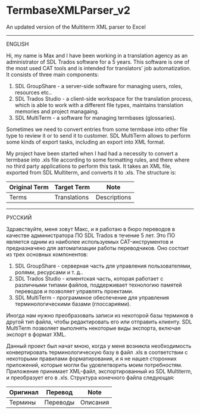 # TermbaseXMLParser_v2
An updated version of the Multiterm XML parser to Excel

* * *

ENGLISH

Hi, my name is Max and I have been working in a translation agency as an administrator of SDL Trados software for a 5 years.
This software is one of the most used CAT tools and is intended for translators' job automatization. It consists of three main components:

1) SDL GroupShare - a server-side software for managing users, roles, resources etc..
2) SDL Trados Studio - a client-side workspace for the translation process, which is able to work with a different file types, maintains translation memories and project managaing.
3) SDL MultiTerm - a software for managing termbases (glossaries).

Sometimes we need to convert entries from some termbase into other file type to review it or to send it to customer.
SDL MultiTerm allows to perform some kinds of export tasks, including an export into XML format.

My project have been started when I had had a necessity to convert a termbase into .xls file according to some formatting rules, and there where no third party applications to perform this task.
It takes an XML file, exported from SDL Multiterm, and converts it to .xls. The structure is:

Original Term | Target Term   | Note
--------------|---------------|----------------
Terms         | Translations  | Descriptions

* * *

РУССКИЙ

Здравствуйте, меня зовут Макс, и я работаю в бюро переводов в качестве администратора ПО SDL Trados в течение 5 лет.
Это ПО является одним из наиболее используемых CAT-инструментов и предназначено для автоматизации работы переводчиков. Оно состоит из трех основных компонентов:

1) SDL GroupShare - серверная часть для управления пользователями, ролями, ресурсами и т. д..
2) SDL Trados Studio - клиентская часть, которая работает с различными типами файлов, поддерживает технологию памятей переводов и позволяет управлять проектами.
3) SDL MultiTerm - программное обеспечение для управления терминологическими базами (глоссариями).

Иногда нам нужно преобразовать записи из некоторой базы терминов в другой тип файла, чтобы редактировать его или отправить клиенту.
SDL MultiTerm позволяет выполнять некоторые виды экспорта, включая экспорт в формат XML.

Данный проект был начат мною, когда у меня возникла необходимость конвертировать терминологическую базу в файл .xls в соответствии с некоторыми правилами форматирования, и я не нашел сторонних приложений, которые могли бы удовлетворить моим потребностям.
Приложение принимает XML-файл, экспортированный из SDL Multiterm, и преобразует его в .xls. Структура конечного файла следующая:

Оригинал    | Перевод   | Note
------------|-----------|-----------
Термины     | Переводы  | Описания
